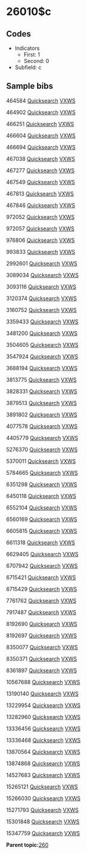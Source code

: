# 26010$c

## Codes

-   Indicators
    -   First: 1
    -   Second: 0
-   Subfield: c

## Sample bibs

464584 [Quicksearch](https://search.library.yale.edu/catalog/464584) [VXWS](http://prodorbis.library.yale.edu:7014/vxws/GetHoldingsService?bibId=464584)

464902 [Quicksearch](https://search.library.yale.edu/catalog/464902) [VXWS](http://prodorbis.library.yale.edu:7014/vxws/GetHoldingsService?bibId=464902)

466251 [Quicksearch](https://search.library.yale.edu/catalog/466251) [VXWS](http://prodorbis.library.yale.edu:7014/vxws/GetHoldingsService?bibId=466251)

466604 [Quicksearch](https://search.library.yale.edu/catalog/466604) [VXWS](http://prodorbis.library.yale.edu:7014/vxws/GetHoldingsService?bibId=466604)

466694 [Quicksearch](https://search.library.yale.edu/catalog/466694) [VXWS](http://prodorbis.library.yale.edu:7014/vxws/GetHoldingsService?bibId=466694)

467038 [Quicksearch](https://search.library.yale.edu/catalog/467038) [VXWS](http://prodorbis.library.yale.edu:7014/vxws/GetHoldingsService?bibId=467038)

467277 [Quicksearch](https://search.library.yale.edu/catalog/467277) [VXWS](http://prodorbis.library.yale.edu:7014/vxws/GetHoldingsService?bibId=467277)

467549 [Quicksearch](https://search.library.yale.edu/catalog/467549) [VXWS](http://prodorbis.library.yale.edu:7014/vxws/GetHoldingsService?bibId=467549)

467813 [Quicksearch](https://search.library.yale.edu/catalog/467813) [VXWS](http://prodorbis.library.yale.edu:7014/vxws/GetHoldingsService?bibId=467813)

467846 [Quicksearch](https://search.library.yale.edu/catalog/467846) [VXWS](http://prodorbis.library.yale.edu:7014/vxws/GetHoldingsService?bibId=467846)

972052 [Quicksearch](https://search.library.yale.edu/catalog/972052) [VXWS](http://prodorbis.library.yale.edu:7014/vxws/GetHoldingsService?bibId=972052)

972057 [Quicksearch](https://search.library.yale.edu/catalog/972057) [VXWS](http://prodorbis.library.yale.edu:7014/vxws/GetHoldingsService?bibId=972057)

976806 [Quicksearch](https://search.library.yale.edu/catalog/976806) [VXWS](http://prodorbis.library.yale.edu:7014/vxws/GetHoldingsService?bibId=976806)

993833 [Quicksearch](https://search.library.yale.edu/catalog/993833) [VXWS](http://prodorbis.library.yale.edu:7014/vxws/GetHoldingsService?bibId=993833)

2992601 [Quicksearch](https://search.library.yale.edu/catalog/2992601) [VXWS](http://prodorbis.library.yale.edu:7014/vxws/GetHoldingsService?bibId=2992601)

3089034 [Quicksearch](https://search.library.yale.edu/catalog/3089034) [VXWS](http://prodorbis.library.yale.edu:7014/vxws/GetHoldingsService?bibId=3089034)

3093116 [Quicksearch](https://search.library.yale.edu/catalog/3093116) [VXWS](http://prodorbis.library.yale.edu:7014/vxws/GetHoldingsService?bibId=3093116)

3120374 [Quicksearch](https://search.library.yale.edu/catalog/3120374) [VXWS](http://prodorbis.library.yale.edu:7014/vxws/GetHoldingsService?bibId=3120374)

3160752 [Quicksearch](https://search.library.yale.edu/catalog/3160752) [VXWS](http://prodorbis.library.yale.edu:7014/vxws/GetHoldingsService?bibId=3160752)

3359433 [Quicksearch](https://search.library.yale.edu/catalog/3359433) [VXWS](http://prodorbis.library.yale.edu:7014/vxws/GetHoldingsService?bibId=3359433)

3481200 [Quicksearch](https://search.library.yale.edu/catalog/3481200) [VXWS](http://prodorbis.library.yale.edu:7014/vxws/GetHoldingsService?bibId=3481200)

3504605 [Quicksearch](https://search.library.yale.edu/catalog/3504605) [VXWS](http://prodorbis.library.yale.edu:7014/vxws/GetHoldingsService?bibId=3504605)

3547924 [Quicksearch](https://search.library.yale.edu/catalog/3547924) [VXWS](http://prodorbis.library.yale.edu:7014/vxws/GetHoldingsService?bibId=3547924)

3688194 [Quicksearch](https://search.library.yale.edu/catalog/3688194) [VXWS](http://prodorbis.library.yale.edu:7014/vxws/GetHoldingsService?bibId=3688194)

3813775 [Quicksearch](https://search.library.yale.edu/catalog/3813775) [VXWS](http://prodorbis.library.yale.edu:7014/vxws/GetHoldingsService?bibId=3813775)

3828331 [Quicksearch](https://search.library.yale.edu/catalog/3828331) [VXWS](http://prodorbis.library.yale.edu:7014/vxws/GetHoldingsService?bibId=3828331)

3879513 [Quicksearch](https://search.library.yale.edu/catalog/3879513) [VXWS](http://prodorbis.library.yale.edu:7014/vxws/GetHoldingsService?bibId=3879513)

3891802 [Quicksearch](https://search.library.yale.edu/catalog/3891802) [VXWS](http://prodorbis.library.yale.edu:7014/vxws/GetHoldingsService?bibId=3891802)

4077578 [Quicksearch](https://search.library.yale.edu/catalog/4077578) [VXWS](http://prodorbis.library.yale.edu:7014/vxws/GetHoldingsService?bibId=4077578)

4405779 [Quicksearch](https://search.library.yale.edu/catalog/4405779) [VXWS](http://prodorbis.library.yale.edu:7014/vxws/GetHoldingsService?bibId=4405779)

5276370 [Quicksearch](https://search.library.yale.edu/catalog/5276370) [VXWS](http://prodorbis.library.yale.edu:7014/vxws/GetHoldingsService?bibId=5276370)

5370011 [Quicksearch](https://search.library.yale.edu/catalog/5370011) [VXWS](http://prodorbis.library.yale.edu:7014/vxws/GetHoldingsService?bibId=5370011)

5784665 [Quicksearch](https://search.library.yale.edu/catalog/5784665) [VXWS](http://prodorbis.library.yale.edu:7014/vxws/GetHoldingsService?bibId=5784665)

6351298 [Quicksearch](https://search.library.yale.edu/catalog/6351298) [VXWS](http://prodorbis.library.yale.edu:7014/vxws/GetHoldingsService?bibId=6351298)

6450118 [Quicksearch](https://search.library.yale.edu/catalog/6450118) [VXWS](http://prodorbis.library.yale.edu:7014/vxws/GetHoldingsService?bibId=6450118)

6552104 [Quicksearch](https://search.library.yale.edu/catalog/6552104) [VXWS](http://prodorbis.library.yale.edu:7014/vxws/GetHoldingsService?bibId=6552104)

6560169 [Quicksearch](https://search.library.yale.edu/catalog/6560169) [VXWS](http://prodorbis.library.yale.edu:7014/vxws/GetHoldingsService?bibId=6560169)

6605815 [Quicksearch](https://search.library.yale.edu/catalog/6605815) [VXWS](http://prodorbis.library.yale.edu:7014/vxws/GetHoldingsService?bibId=6605815)

6611318 [Quicksearch](https://search.library.yale.edu/catalog/6611318) [VXWS](http://prodorbis.library.yale.edu:7014/vxws/GetHoldingsService?bibId=6611318)

6629405 [Quicksearch](https://search.library.yale.edu/catalog/6629405) [VXWS](http://prodorbis.library.yale.edu:7014/vxws/GetHoldingsService?bibId=6629405)

6707942 [Quicksearch](https://search.library.yale.edu/catalog/6707942) [VXWS](http://prodorbis.library.yale.edu:7014/vxws/GetHoldingsService?bibId=6707942)

6715421 [Quicksearch](https://search.library.yale.edu/catalog/6715421) [VXWS](http://prodorbis.library.yale.edu:7014/vxws/GetHoldingsService?bibId=6715421)

6715429 [Quicksearch](https://search.library.yale.edu/catalog/6715429) [VXWS](http://prodorbis.library.yale.edu:7014/vxws/GetHoldingsService?bibId=6715429)

7761762 [Quicksearch](https://search.library.yale.edu/catalog/7761762) [VXWS](http://prodorbis.library.yale.edu:7014/vxws/GetHoldingsService?bibId=7761762)

7917487 [Quicksearch](https://search.library.yale.edu/catalog/7917487) [VXWS](http://prodorbis.library.yale.edu:7014/vxws/GetHoldingsService?bibId=7917487)

8192690 [Quicksearch](https://search.library.yale.edu/catalog/8192690) [VXWS](http://prodorbis.library.yale.edu:7014/vxws/GetHoldingsService?bibId=8192690)

8192697 [Quicksearch](https://search.library.yale.edu/catalog/8192697) [VXWS](http://prodorbis.library.yale.edu:7014/vxws/GetHoldingsService?bibId=8192697)

8350077 [Quicksearch](https://search.library.yale.edu/catalog/8350077) [VXWS](http://prodorbis.library.yale.edu:7014/vxws/GetHoldingsService?bibId=8350077)

8350371 [Quicksearch](https://search.library.yale.edu/catalog/8350371) [VXWS](http://prodorbis.library.yale.edu:7014/vxws/GetHoldingsService?bibId=8350371)

8361897 [Quicksearch](https://search.library.yale.edu/catalog/8361897) [VXWS](http://prodorbis.library.yale.edu:7014/vxws/GetHoldingsService?bibId=8361897)

10567688 [Quicksearch](https://search.library.yale.edu/catalog/10567688) [VXWS](http://prodorbis.library.yale.edu:7014/vxws/GetHoldingsService?bibId=10567688)

13190140 [Quicksearch](https://search.library.yale.edu/catalog/13190140) [VXWS](http://prodorbis.library.yale.edu:7014/vxws/GetHoldingsService?bibId=13190140)

13229954 [Quicksearch](https://search.library.yale.edu/catalog/13229954) [VXWS](http://prodorbis.library.yale.edu:7014/vxws/GetHoldingsService?bibId=13229954)

13282960 [Quicksearch](https://search.library.yale.edu/catalog/13282960) [VXWS](http://prodorbis.library.yale.edu:7014/vxws/GetHoldingsService?bibId=13282960)

13336456 [Quicksearch](https://search.library.yale.edu/catalog/13336456) [VXWS](http://prodorbis.library.yale.edu:7014/vxws/GetHoldingsService?bibId=13336456)

13336468 [Quicksearch](https://search.library.yale.edu/catalog/13336468) [VXWS](http://prodorbis.library.yale.edu:7014/vxws/GetHoldingsService?bibId=13336468)

13870564 [Quicksearch](https://search.library.yale.edu/catalog/13870564) [VXWS](http://prodorbis.library.yale.edu:7014/vxws/GetHoldingsService?bibId=13870564)

13874868 [Quicksearch](https://search.library.yale.edu/catalog/13874868) [VXWS](http://prodorbis.library.yale.edu:7014/vxws/GetHoldingsService?bibId=13874868)

14527683 [Quicksearch](https://search.library.yale.edu/catalog/14527683) [VXWS](http://prodorbis.library.yale.edu:7014/vxws/GetHoldingsService?bibId=14527683)

15265121 [Quicksearch](https://search.library.yale.edu/catalog/15265121) [VXWS](http://prodorbis.library.yale.edu:7014/vxws/GetHoldingsService?bibId=15265121)

15266030 [Quicksearch](https://search.library.yale.edu/catalog/15266030) [VXWS](http://prodorbis.library.yale.edu:7014/vxws/GetHoldingsService?bibId=15266030)

15271793 [Quicksearch](https://search.library.yale.edu/catalog/15271793) [VXWS](http://prodorbis.library.yale.edu:7014/vxws/GetHoldingsService?bibId=15271793)

15301848 [Quicksearch](https://search.library.yale.edu/catalog/15301848) [VXWS](http://prodorbis.library.yale.edu:7014/vxws/GetHoldingsService?bibId=15301848)

15347759 [Quicksearch](https://search.library.yale.edu/catalog/15347759) [VXWS](http://prodorbis.library.yale.edu:7014/vxws/GetHoldingsService?bibId=15347759)

**Parent topic:**[260](../../tags/260/260.md)


